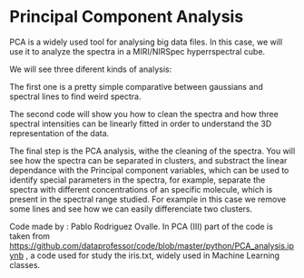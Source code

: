 # Principal Component Analysis

PCA is a widely used tool for analysing big data files. In this case, we will use it to analyze the spectra in a MIRI/NIRSpec hyperrspectral cube.

We will see three diferent kinds of analysis: 

The first one is a pretty simple comparative between gaussians and spectral lines to find weird spectra. 

The second code will show you how to clean the spectra and how three spectral intensities can be linearly fitted in order to understand the 3D representation of the data.

The final step is the PCA analysis, withe the cleaning of the spectra. You will see how the spectra can be separated in clusters, and substract the linear dependance with the Principal component variables, which can be used to identify special parameters in the spectra, for example, separate the spectra with different concentrations of an specific molecule, which is present in the spectral range studied. For example in this case we remove some lines and see how we can easily differenciate two clusters.

Code made by : Pablo Rodriguez Ovalle.
In PCA (III) part of the code is taken from https://github.com/dataprofessor/code/blob/master/python/PCA_analysis.ipynb , a code used for study the iris.txt, widely used in Machine Learning classes.
